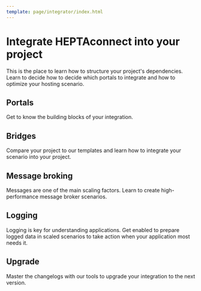 ```yaml
---
template: page/integrator/index.html
---
```


# Integrate HEPTAconnect into your project

This is the place to learn how to structure your project's dependencies.
Learn to decide how to decide which portals to integrate and how to optimize your hosting scenario.


<!--open-c698b41020f74679a3e523e252260459-->

## Portals

Get to know the building blocks of your integration.

<!--close-c698b41020f74679a3e523e252260459-->


<!--open-ea9ab037bfc14ae9ac627c4d5fe09f6b-->

## Bridges

Compare your project to our templates and learn how to integrate your scenario into your project.

<!--close-ea9ab037bfc14ae9ac627c4d5fe09f6b-->


<!--open-ecc555b594ad495dbea9516de4f2dd5a-->

## Message broking

Messages are one of the main scaling factors.
Learn to create high-performance message broker scenarios.

<!--close-ecc555b594ad495dbea9516de4f2dd5a-->


<!--open-743edf56b0e34ad6b473821ae255cda9-->

## Logging

Logging is key for understanding applications.
Get enabled to prepare logged data in scaled scenarios to take action when your application most needs it.

<!--close-743edf56b0e34ad6b473821ae255cda9-->


<!--open-de16093434df4aafb5ca15fdb81fca24-->

## Upgrade

Master the changelogs with our tools to upgrade your integration to the next version.

<!--close-de16093434df4aafb5ca15fdb81fca24-->
